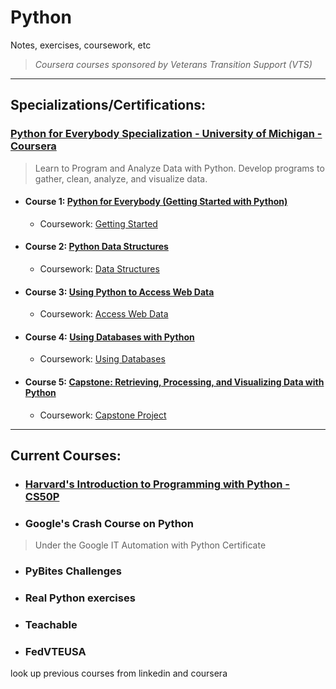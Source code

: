 # Python
Notes, exercises, coursework, etc

> *Coursera courses sponsored by Veterans Transition Support (VTS)*

***

## Specializations/Certifications:

### [Python for Everybody Specialization - University of Michigan - Coursera](https://www.coursera.org/programs/vts-learning-program-nvi2e/specializations/python)
> Learn to Program and Analyze Data with Python. Develop programs to gather, clean, analyze, and visualize data.

- #### **Course 1:** [Python for Everybody (Getting Started with Python)](https://www.coursera.org/programs/vts-learning-program-nvi2e/learn/python?specialization=python)
  - Coursework: [Getting Started](Courses/Python-For-Everybody.md)

- #### **Course 2:** [Python Data Structures](https://www.coursera.org/programs/vts-learning-program-nvi2e/learn/python-data?specialization=python)
  - Coursework: [Data Structures](Courses/Python-For-Everybody.md)

- #### **Course 3:** [Using Python to Access Web Data](https://www.coursera.org/programs/vts-learning-program-nvi2e/learn/python-network-data?specialization=python)
  - Coursework: [Access Web Data](Courses/Python-For-Everybody.md)

- #### **Course 4:** [Using Databases with Python](https://www.coursera.org/programs/vts-learning-program-nvi2e/learn/python-databases?specialization=python)
  - Coursework: [Using Databases](Courses/Python-For-Everybody.md)

- #### **Course 5:** [Capstone: Retrieving, Processing, and Visualizing Data with Python](https://www.coursera.org/programs/vts-learning-program-nvi2e/learn/python-data-visualization?specialization=python)
  - Coursework: [Capstone Project](Courses/Python-For-Everybody.md)

***

## Current Courses:  

- ### [Harvard's Introduction to Programming with Python - CS50P](Courses/Harvard-Python-CS50P.md)



- ### Google's Crash Course on Python  
> Under the Google IT Automation with Python Certificate







- ### PyBites Challenges


- ### Real Python exercises

- ### Teachable 

- ### FedVTEUSA


look up previous courses from linkedin and coursera
